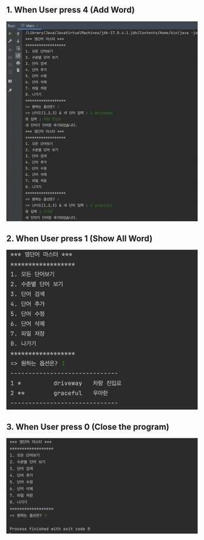 ## 1. When User press 4 (Add Word)
<img src="https://github.com/woals00/WordBookProject/blob/master/screenshots/press%204.png?raw=true">

## 2. When User press 1 (Show All Word)
<img src="https://github.com/woals00/WordBookProject/blob/master/screenshots/press%201.png?raw=true">

## 3. When User press 0 (Close the program)
<img src="https://github.com/woals00/WordBookProject/blob/master/screenshots/press%200.png">


